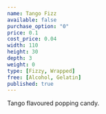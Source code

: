 ```yaml
---
name: Tango Fizz
available: false
purchase_option: "0"
price: 0.1
cost_price: 0.04
width: 110
height: 30
depth: 3
weight: 0
type: [Fizzy, Wrapped]
free: [Alcohol, Gelatin]
published: true
---
```

Tango flavoured popping candy.
